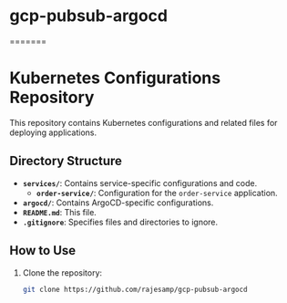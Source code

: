# gcp-pubsub-argocd
=======
# Kubernetes Configurations Repository

This repository contains Kubernetes configurations and related files for deploying applications.

## Directory Structure

- **`services/`**: Contains service-specific configurations and code.
  - **`order-service/`**: Configuration for the `order-service` application.
- **`argocd/`**: Contains ArgoCD-specific configurations.
- **`README.md`**: This file.
- **`.gitignore`**: Specifies files and directories to ignore.

## How to Use

1. Clone the repository:
   ```bash
   git clone https://github.com/rajesamp/gcp-pubsub-argocd
